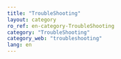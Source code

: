 ```yaml
---
title: "TroubleShooting"
layout: category
ro_ref: en-category-TroubleShooting
category: "TroubleShooting"
category_web: "troubleshooting"
lang: en
---
```

